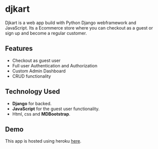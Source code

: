 # djkart

Djkart is a web app build with Python Django webframework and JavaScript. Its a Ecommerce store where you can checkout as a guest or sign up and become a regular customer.

## Features 

- Checkout as guest user
- Full user Authentication and Authorization
- Custom Admin Dashboard
- CRUD functionality

## Technology Used

- **Django** for backed.
- **JavaScript** for the guest user functionality.
- Html, css and **MDBootstrap**.

## Demo

This app is hosted using heroku [here](https://djkart.herokuapp.com/).
